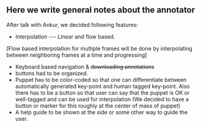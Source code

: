 ## Here we write general notes about the annotator

After talk with Ankur, we decided following features:
+ Interpolation --- Linear and flow based.

[Flow based interpolation for multiple frames will be done by interpolating between neighboring frames at a time and
progressing]
+ Keyboard based navigation & ~~downloading annotations~~
+ buttons had to be organized.
+ Puppet has to be color-coded so that one can differentiate between automatically generated key-point and human
tagged key-point. Also there has to be a button so that user can say that the puppet is OK or well-tagged and can be
used for interpolation (We decided to have a button or marker for this roughly at the center of mass of puppet)
+ A help guide to be shown at the side or some other way to guide the user.


